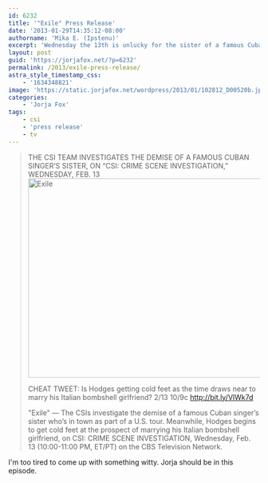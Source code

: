 ```yaml
---
id: 6232
title: '"Exile" Press Release'
date: '2013-01-29T14:35:12-08:00'
authorname: 'Mika E. (Ipstenu)'
excerpt: 'Wednesday the 13th is unlucky for the sister of a famous Cuban singer. Will it also prove the end of Hodges'' engagement? Check out the all new CSI on February 13.'
layout: post
guid: 'https://jorjafox.net/?p=6232'
permalink: /2013/exile-press-release/
astra_style_timestamp_css:
    - '1634348821'
image: 'https://static.jorjafox.net/wordpress/2013/01/102812_D00520b.jpeg'
categories:
    - 'Jorja Fox'
tags:
    - csi
    - 'press release'
    - tv
---
```


<blockquote>THE CSI TEAM INVESTIGATES THE DEMISE OF A FAMOUS CUBAN SINGER’S SISTER, ON “CSI: CRIME SCENE INVESTIGATION,” WEDNESDAY, FEB. 13

<img class="aligncenter size-large wp-image-6233" alt="Exile" src="//static.jorjafox.net/wordpress/2013/01/102812_D00520b.jpeg" width="600" height="399" />

CHEAT TWEET: Is Hodges getting cold feet as the time draws near to marry his Italian bombshell girlfriend? 2/13 10/9c http://bit.ly/VlWk7d

"Exile" — The CSIs investigate the demise of a famous Cuban singer’s sister who’s in town as part of a U.S. tour. Meanwhile, Hodges begins to get cold feet at the prospect of marrying his Italian bombshell girlfriend, on CSI: CRIME SCENE INVESTIGATION, Wednesday, Feb. 13 (10:00-11:00 PM, ET/PT) on the CBS Television Network.</blockquote>
I'm too tired to come up with something witty. Jorja should be in this episode.
